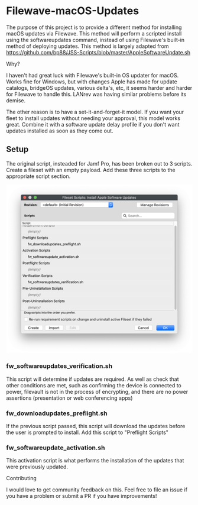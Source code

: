 # Filewave-macOS-Updates

The purpose of this project is to provide a different method for installing macOS
updates via Filewave. This method will perform a scripted install using the softwareupdates
command, instead of using Filewave's built-in method of deploying updates. This
method is largely adapted from https://github.com/bp88/JSS-Scripts/blob/master/AppleSoftwareUpdate.sh

Why?

I haven't had great luck with Filewave's built-in OS updater for macOS.
Works fine for Windows, but with changes Apple has made for update catalogs, bridgeOS
updates, various delta's, etc, it seems harder and harder for Filewave to handle this.
LANrev was having similar problems before its demise.

The other reason is to have a set-it-and-forget-it model. If you want your fleet
to install updates without needing your approval, this model works great. Combine
it with a software update delay profile if you don't want updates installed as soon
as they come out.

## Setup

The original script, insteaded for Jamf Pro, has been broken out to 3 scripts. Create a fileset with an empty payload. Add these three scripts to the appropriate script section.

![Filewave Script window](https://github.com/patgmac/Filewave-macOS-Updates/blob/main/images/scripts_window.png?raw=true)

### fw_softwareupdates_verification.sh

This script will determine if updates are required. As well as check that other conditions
are met, such as confirming the device is connected to power, filevault is not in
the process of encrypting, and there are no power assertions (presentation or web conferencing apps)

### fw_downloadupdates_preflight.sh

If the previous script passed, this script will download the updates before the user
is prompted to install. Add this script to "Preflight Scripts"

### fw_softwareupdate_activation.sh

This activation script is what performs the installation of the updates that were previously updated.

Contributing

I would love to get community feedback on this. Feel free to file an issue if you have a problem or submit a PR if you have improvements!
